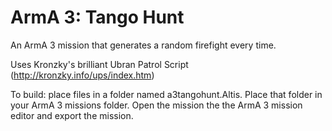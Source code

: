 ArmA 3: Tango Hunt
============

An ArmA 3 mission that generates a random firefight every time.

Uses Kronzky's brilliant Ubran Patrol Script (http://kronzky.info/ups/index.htm)

To build: place files in a folder named a3tangohunt.Altis. Place that folder in your ArmA 3 missions folder. Open the mission the the ArmA 3 mission editor and export the mission.